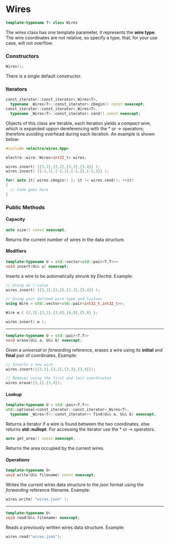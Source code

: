 # Wires

```cpp
template<typename T> class Wires
```

The wires class has one template parameter, it represents
the **wire type**. The wire coordinates are not relative, so
specify a type, that, for your use case, will not overflow.

### Constructors

```cpp
Wires();
```

There is a single default constructor.

### Iterators

```cpp
const_iterator::const_iterator<_Wires<T>,
  typename _Wires<T>::const_iterator> cbegin() const noexcept;
const_iterator::const_iterator<_Wires<T>,
  typename _Wires<T>::const_iterator> cend() const noexcept;
```

Objects of this class are iterable, each iteration
yields a *compact* wire, which is expanded uppon
dereferencing with the \* or -> operators; therefore
avoiding overhead during each iteration. An example
is shown below:

```cpp
#include <electra/wires.hpp>

electra::wire::Wires<int32_t> wires;

wires.insert( {{3,1},{3,2},{3,3},{3,4}} );
wires.insert( {{-1,1},{-2,1},{-2,2},{-2,3}} );

for( auto it{ wires.cbegin() }; it != wires.cend(); ++it)
{
  // Code goes here
}
```

### Public Methods

#### Capacity

```cpp
auto size() const noexcept;
```

Returns the current number of wires in the data structure.

#### Modifiers
```cpp
template<typename U = std::vector<std::pair<T,T>>>
void insert(U&& u) noexcept;
```

Inserts a wire to be automatically shrunk by *Electra*.
Example:

```cpp
// Using an r-value
wires.insert( {{3,1},{3,2},{3,3},{3,4}} );

// Using your defined wire type and lvalues
using Wire = std::vector<std::pair<int32_t,int32_t>>;

Wire w { {3,2},{3,1},{3,0},{4,0},{5,0} };

wires.insert( w );
```

---

```cpp
template<typename U = std::pair<T,T>>
void erase(U&& a, U&& b) noexcept;
```

Given a *universal* or *forwarding* reference, erases a wire using its
**initial** and **final** pair of coordinates. Example:

```cpp
// Inserts a new wire
wires.insert({{3,1},{3,2},{3,3},{3,4}});

// Removes using the first and last coordinates
wires.erase({3,1},{3,4});
```

#### Lookup

```cpp
template<typename U = std::pair<T,T>>
std::optional<const_iterator::const_iterator<_Wires<T>,
  typename _Wires<T>::const_iterator>> find(U&& a, U&& b) noexcept;
```

Returns a iterator if a wire is found between the two
coordinates, else returns **std::nullopt**. For accessing the
iterator use the \* or -> operators.

```cpp
auto get_area() const noexcept;
```

Returns the area occupied by the current wires.

#### Operations

```cpp
template<typename U>
void write(U&& filename) const noexcept;
```

Writes the current wires data structure to the
*json* format using the *forwarding* reference filename.
Example:

```cpp
wires.write( "wires.json" );
```

---

```cpp
template<typename U>
void read(U&& filename) noexcept;
```

Reads a previously written wires data structure. Example:

```cpp
wires.read("wires.json");
```
